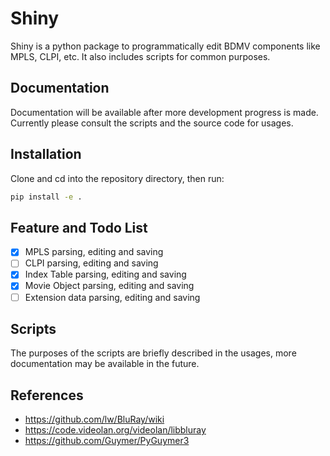 # Shiny

Shiny is a python package to programmatically edit BDMV components like MPLS, CLPI, etc. It also includes scripts for common purposes.

## Documentation
Documentation will be available after more development progress is made. Currently please consult the scripts and the source code for usages.

## Installation
Clone and cd into the repository directory, then run:
```bash
pip install -e .
```

## Feature and Todo List
 - [x] MPLS parsing, editing and saving
 - [ ] CLPI parsing, editing and saving
 - [x] Index Table parsing, editing and saving
 - [x] Movie Object parsing, editing and saving
 - [ ] Extension data parsing, editing and saving

## Scripts
The purposes of the scripts are briefly described in the usages, more documentation may be available in the future.

## References
 - https://github.com/lw/BluRay/wiki
 - https://code.videolan.org/videolan/libbluray
 - https://github.com/Guymer/PyGuymer3

